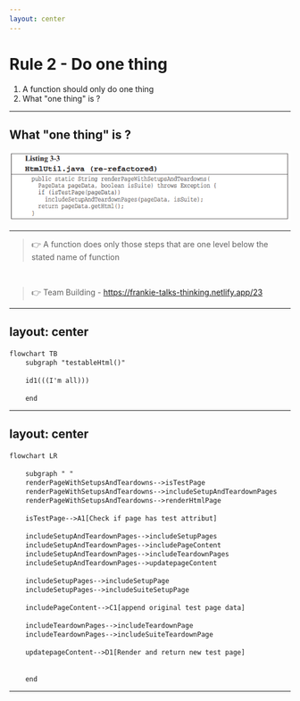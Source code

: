 ```yaml
---
layout: center
---
```


# Rule 2 - Do one thing
1. A function should only do one thing
2. What "one thing" is ?

---

## What "one thing" is ?

<img src="/images/Listing 3-3.PNG" class="m-1 h-60 rounded shadow" />

<!--
书中举出的例子是在最后重构好的代码中， 它有三个步骤：
1. 判断是否为测试页面
2. 如果是， 则进行setup and teardown的页面配置。
3. 渲染返回HTML页面。
那这个函数是完成一件事情还是完成了三件事情，大家思考一下。
下一页看答案
-->

---

> 👉 A function does only those steps that are one level below the stated name of function

<br>

> 👉 Team Building - https://frankie-talks-thinking.netlify.app/23

<!--
书中给出的概念是一个方法应该只做该函数名下同一抽象层上的步骤，那这个函数就只做了一件事情。
那按照这个概念的定义，书中最后重构后的方法是只做了一件事情。

对于我个人学习过程而已，这个解释很正确的，但是，如果给出书中样例代码之外的代码，对于准确地实践这个定义，还是有点含糊不清地，所以，下面的内容是我一个个人的解读，如果将这个定义落地的解读。

这部分是我之前分享过的关于结构化思考的部分，那次并不是全员分享的，有兴趣的可以后续再看看我的slides和笔记。
我认为对于能否将一个方法设计为足够小并且只做一件事情，首先，我们得对所实现的功能能有一个类似于这样的结构思考。我们要保证结构图中所有节点都尽可能地满足 MECE原则 - 相互独立，完全穷尽。 上次参加分享的，还有谁记得这个原则是什么？

这是举了一个例子关于如何组织我们的teambuilding， 假设，我们是要编写类似于结构图中的代码，我们需要思考如何编写相应的方法。 可以将每一个节点都理解为一个对应的方法。

那如何能实现一个方法只做一件事情，就是：
1. 这个方法不能去做同一层级的其他节点的事情，不要让他们有交集，有交集就以为不是一件事情，就意味在增加阅读负担。
2. 这个方法只包含它下一层也就是子节点的方法的调用，不能去包含孙子节点完成的事情。在书中的代码中， 最开始的方法就包含了所有所有子节点和孙子节点的所有事情，给我们的阅读增加了非常大的负担。
-->

---
layout: center
---

```mermaid {scale: 2}
flowchart TB
    subgraph "testableHtml()"

    id1(((I'm all)))

    end
```
<!--

书中代码最开始的版本，从结构图中来看，就是所有层级的代码。

-->
---
layout: center
---

```mermaid {scale: 0.58}
flowchart LR

    subgraph " "
    renderPageWithSetupsAndTeardowns-->isTestPage
    renderPageWithSetupsAndTeardowns-->includeSetupAndTeardownPages
    renderPageWithSetupsAndTeardowns-->renderHtmlPage

    isTestPage-->A1[Check if page has test attribut]

    includeSetupAndTeardownPages-->includeSetupPages
    includeSetupAndTeardownPages-->includePageContent
    includeSetupAndTeardownPages-->includeTeardownPages
    includeSetupAndTeardownPages-->updatepageContent

    includeSetupPages-->includeSetupPage
    includeSetupPages-->includeSuiteSetupPage

    includePageContent-->C1[append original test page data]

    includeTeardownPages-->includeTeardownPage
    includeTeardownPages-->includeSuiteTeardownPage

    updatepageContent-->D1[Render and return new test page]


    end
```
<!--

将书中代码中的方法，以结构化的方式列出后，我们就可以很清晰的知道每个方法所处的层级。
在这些方法中，中间层级的代码，我们都可以把他们理解为胶水代码，他们只是在同一层级的抽象，将整个流程串联起来，实际上它并没有真正的去完成需要做的事情，只有最底层的代码才是细节，才是要完成的事情。

-->
---

